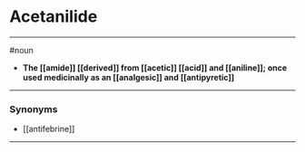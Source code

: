# Acetanilide
---
#noun
- **The [[amide]] [[derived]] from [[acetic]] [[acid]] and [[aniline]]; once used medicinally as an [[analgesic]] and [[antipyretic]]**
---
### Synonyms
- [[antifebrine]]
---
